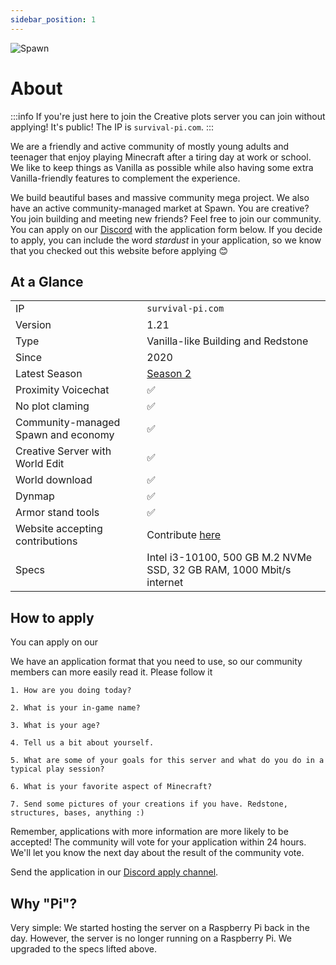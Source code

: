 ```yaml
---
sidebar_position: 1
---
```


![Spawn](/img/season1/2024-07-03_00.03.39.png)

# About

:::info
If you're just here to join the Creative plots server you can join without applying! It's public! The IP is `survival-pi.com`.
:::

We are a friendly and active community of mostly young adults and teenager that enjoy playing Minecraft after a tiring day at work or school. We like to keep things as Vanilla as possible while also having some extra Vanilla-friendly features to complement the experience. 

We build beautiful bases and massive community mega project. We also have an active community-managed market at Spawn. You are creative? You join building and meeting new friends? Feel free to join our community. You can apply on our [Discord](pathname://https://discord.gg/WKAtDzEu24) with the application form below. If you decide to apply, you can include the word *stardust* in your application, so we know that you checked out this website before applying 😊

## At a Glance

| | |
|---|---|
| IP | `survival-pi.com` |
| Version | 1.21 | 
| Type | Vanilla-like Building and Redstone |
| Since | 2020 |
| Latest Season | [Season 2](../season2/season2.md)
| Proximity Voicechat | ✅ |
| No plot claming | ✅ |
| Community-managed Spawn and economy | ✅ |
| Creative Server with World Edit | ✅ |
| World download | ✅ |
| Dynmap | ✅ |
| Armor stand tools | ✅ |
| Website accepting contributions | Contribute [here](./Contribute/tutorial.md) |
| Specs | Intel i3-10100, 500 GB M.2 NVMe SSD, 32 GB RAM, 1000 Mbit/s internet |

## How to apply

You can apply on our 

We have an application format that you need to use, so our community members can more easily read it. Please follow it

```
1. How are you doing today?

2. What is your in-game name?

3. What is your age?

4. Tell us a bit about yourself.

5. What are some of your goals for this server and what do you do in a typical play session?

6. What is your favorite aspect of Minecraft?

7. Send some pictures of your creations if you have. Redstone, structures, bases, anything :)
```

Remember, applications with more information are more likely to be accepted! The community will vote for your application within 24 hours. We'll let you know the next day about the result of the community vote.

Send the application in our [Discord apply channel](pathname://https://discord.gg/WKAtDzEu24).

## Why "Pi"?
Very simple: We started hosting the server on a Raspberry Pi back in the day. However, the server is no longer running on a Raspberry Pi. We upgraded to the specs lifted above.